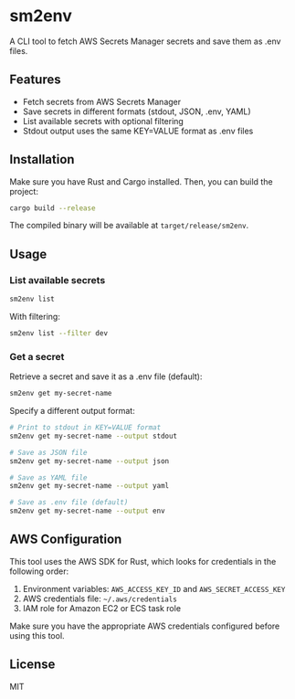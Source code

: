 # sm2env

A CLI tool to fetch AWS Secrets Manager secrets and save them as .env files.

## Features

- Fetch secrets from AWS Secrets Manager
- Save secrets in different formats (stdout, JSON, .env, YAML)
- List available secrets with optional filtering
- Stdout output uses the same KEY=VALUE format as .env files

## Installation

Make sure you have Rust and Cargo installed. Then, you can build the project:

```bash
cargo build --release
```

The compiled binary will be available at `target/release/sm2env`.

## Usage

### List available secrets

```bash
sm2env list
```

With filtering:

```bash
sm2env list --filter dev
```

### Get a secret

Retrieve a secret and save it as a .env file (default):

```bash
sm2env get my-secret-name
```

Specify a different output format:

```bash
# Print to stdout in KEY=VALUE format
sm2env get my-secret-name --output stdout

# Save as JSON file
sm2env get my-secret-name --output json

# Save as YAML file
sm2env get my-secret-name --output yaml

# Save as .env file (default)
sm2env get my-secret-name --output env
```

## AWS Configuration

This tool uses the AWS SDK for Rust, which looks for credentials in the following order:

1. Environment variables: `AWS_ACCESS_KEY_ID` and `AWS_SECRET_ACCESS_KEY`
2. AWS credentials file: `~/.aws/credentials`
3. IAM role for Amazon EC2 or ECS task role

Make sure you have the appropriate AWS credentials configured before using this tool.

## License

MIT
